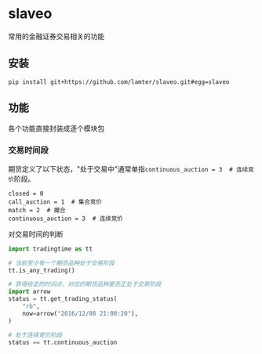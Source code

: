 # slaveo
常用的金融证券交易相关的功能

## 安装
```
pip install git+https://github.com/lamter/slaveo.git#egg=slaveo
```

## 功能
各个功能直接封装成逐个模块包

### 交易时间段

期货定义了以下状态，"处于交易中"通常单指```continuous_auction = 3  # 连续竞价```阶段。

```
closed = 0
call_auction = 1  # 集合竞价
match = 2  # 撮合
continuous_auction = 3  # 连续竞价
```

对交易时间的判断
```python
import tradingtime as tt

# 当前至少有一个期货品种处于交易阶段
tt.is_any_trading()

# 获得给定的时间点，对应的期货品种是否正处于交易阶段
import arrow
status = tt.get_trading_status(
    "rb",
    now=arrow("2016/12/08 21:00:20"),
)

# 处于连续竞价阶段
status == tt.continuous_auction
```


